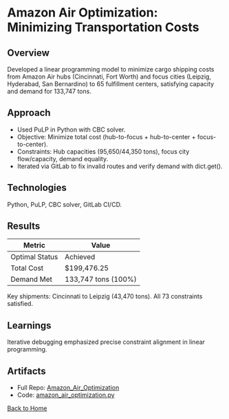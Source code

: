 # Amazon Air Optimization: Minimizing Transportation Costs

## Overview
Developed a linear programming model to minimize cargo shipping costs from Amazon Air hubs (Cincinnati, Fort Worth) and focus cities (Leipzig, Hyderabad, San Bernardino) to 65 fulfillment centers, satisfying capacity and demand for 133,747 tons.

## Approach
- Used PuLP in Python with CBC solver.
- Objective: Minimize total cost (hub-to-focus + hub-to-center + focus-to-center).
- Constraints: Hub capacities (95,650/44,350 tons), focus city flow/capacity, demand equality.
- Iterated via GitLab to fix invalid routes and verify demand with dict.get().

## Technologies
Python, PuLP, CBC solver, GitLab CI/CD.

## Results
| Metric          | Value          |
|-----------------|----------------|
| Optimal Status  | Achieved       |
| Total Cost      | $199,476.25    |
| Demand Met      | 133,747 tons (100%) |

Key shipments: Cincinnati to Leipzig (43,470 tons). All 73 constraints satisfied.

## Learnings
Iterative debugging emphasized precise constraint alignment in linear programming.

## Artifacts
- Full Repo: [Amazon_Air_Optimization](../Amazon_Air_Optimization)
- Code: [amazon_air_optimization.py](../Amazon_Air_Optimization/amazon_air_optimization.py)


[Back to Home](/)
